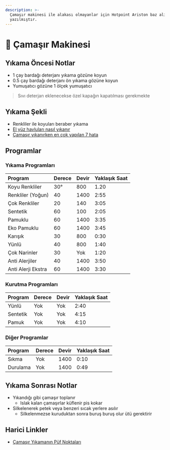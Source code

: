 ```yaml
---
description: >-
  Çamaşır makinesi ile alakası olmayanlar için Hotpoint Ariston baz alınarak
  yazılmıştır.
---
```


# 🧺 Çamaşır Makinesi

## Yıkama Öncesi Notlar

* 1 çay bardağı deterjanı yıkama gözüne koyun
* 0.5 çay bardağı deterjanı ön yıkama gözüne koyun
* Yumuşatıcı gözüne 1 ölçek yumuşatıcı

> Sıvı deterjan eklenecekse özel kapağın kapatılması gerekmekte

## Yıkama Şekli

* Renkliler ile koyuları beraber yıkama
* [El yüz havluları nasıl yıkanır](http://www.yasemin.com/pratik-bilgiler/haber/2333210-el-ve-yuz-havlulari-nasil-yikanir)
* [Çamaşır yıkanırken en çok yapılan 7 hata](https://www.mynet.com/camasir-yikanirken-en-cok-yapilan-7-hata-26894-mykadin)

## Programlar

### Yıkama Programları

| Program | Derece | Devir | Yaklaşık Saat |
| :--- | :--- | :--- | :--- |
| Koyu Renkliler | 30° | 800 | 1.20 |
| Renkliler \(Yoğun\) | 40 | 1400 | 2:55 |
| Çok Renkliler | 20 | 140 | 3:05 |
| Sentetik | 60 | 100 | 2:05 |
| Pamuklu | 60 | 1400 | 3:35 |
| Eko Pamuklu | 60 | 1400 | 3:45 |
| Karışık | 30 | 800 | 0:30 |
| Yünlü | 40 | 800 | 1:40 |
| Çok Narinler | 30 | Yok | 1:20 |
| Anti Alerjiler | 40 | 1400 | 3:50 |
| Anti Alerji Ekstra | 60 | 1400 | 3:30 |

### Kurutma Programları

| Program | Derece | Devir | Yaklaşık Saat |
| :--- | :--- | :--- | :--- |
| Yünlü | Yok | Yok | 2:40 |
| Sentetik | Yok | Yok | 4:15 |
| Pamuk | Yok | Yok | 4:10 |

### Diğer Programlar

| Program | Derece | Devir | Yaklaşık Saat |
| :--- | :--- | :--- | :--- |
| Sıkma | Yok | 1400 | 0:10 |
| Durulama | Yok | 1400 | 0:49 |

## Yıkama Sonrası Notlar

* Yıkandığı gibi çamaşır toplanır
  * Islak kalan çamaşırlar küflenir pis kokar
* Silkelenerek petek veya benzeri sıcak yerlere asılır
  * Silkelenmezse kuruduktan sonra buruş buruş olur ütü gerektirir

## Harici Linkler

* [Çamaşır Yıkamanın Püf Noktaları](https://www.cokbilgi.com/yazi/camasir-yikamanin-puf-noktalari-pratik-bilgiler/)

